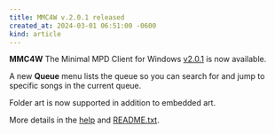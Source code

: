 ```yaml
---
title: MMC4W v.2.0.1 released
created_at: 2024-03-01 06:51:00 -0600
kind: article
---
```


**MMC4W** The Minimal MPD Client for Windows [v2.0.1](https://github.com/drgerg/mmc4w/tree/main) is now available.

A new **Queue** menu lists the queue so you can search for and jump to specific songs in the current queue.

Folder art is now supported in addition to embedded art.

More details in the [help](https://github.com/drgerg/mmc4w/blob/main/code/mmc4w_help.md) and [README.txt](https://github.com/drgerg/mmc4w/blob/main/code/README.txt).
